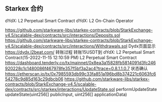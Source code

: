 ## Starkex 合约
dYdX: L2 Perpetual Smart Contract
dYdX: L2 On-Chain Operator

https://github.com/starkware-libs/starkex-contracts/blob/StarkExchange-v4.5/scalable-dex/contracts/src/interactions/Deposits.sol
https://github.com/starkware-libs/starkex-contracts/blob/StarkExchange-v4.5/scalable-dex/contracts/src/interactions/Withdrawals.sol
Dydx页面显示
https://dydx.l2beat.com/
转账过程
转账15USDT到 dYdX: L2 Perpetual Smart Contract(15-2022-11-15 12:10:59 PM)
L2 Perpetual Smart Contract
https://dashboard.tenderly.co/tx/mainnet/0x8ea3a15828fb5814091d3fc246920228c1c1480086f467978fe357f5bf3a2ac4?trace=0.8.1.1.0.7
状态确认
https://etherscan.io/tx/0x7985593db99c33fa851a196bd8b374221c6063fc654278c9d85d163c29dbcb06
https://github.com/starkware-libs/starkex-contracts/blob/StarkExchange-v4.5/scalable-dex/contracts/src/starkex/interactions/UpdateState.sol     performUpdateState
updateState(uint256[] publicInput, uint256[] applicationData)